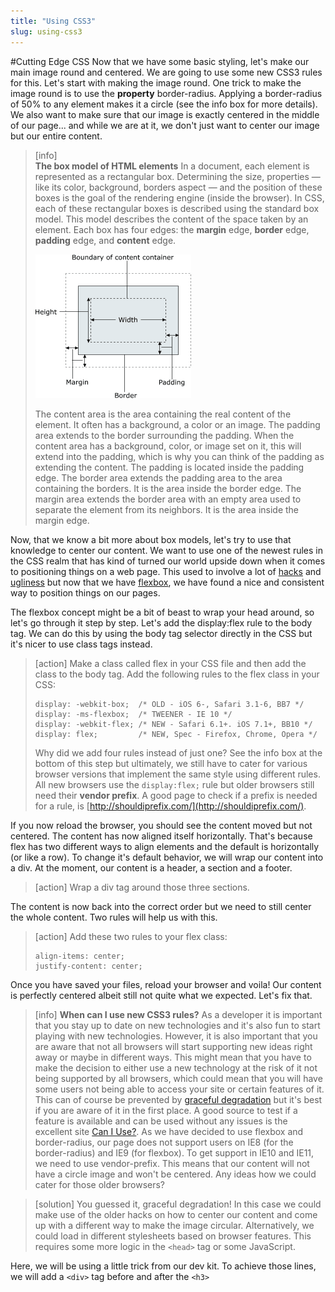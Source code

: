 ```yaml
---
title: "Using CSS3"
slug: using-css3
---     
```


#Cutting Edge CSS
Now that we have some basic styling, let's make our main image round and centered. We are going to use some new CSS3 rules for this. Let's start with making the image round. One trick to make the image round is to use the **property** border-radius. Applying a border-radius of 50% to any element makes it a circle (see the info box for more details). We also want to make sure that our image is exactly centered in the middle of our page... and while we are at it, we don't just want to center our image but our entire content. 

> [info]  
> **The box model of HTML elements**
> In a document, each element is represented as a rectangular box. Determining the size, properties — like its color, background, borders aspect — and the position of these boxes is the goal of the rendering engine (inside the browser).
> In CSS, each of these rectangular boxes is described using the standard box model. This model describes the content of the space taken by an element. Each box has four edges: the **margin** edge, **border** edge, **padding** edge, and **content** edge.
> 
> ![box model](./2-box-model.png "box model")
> 
> The content area is the area containing the real content of the element. It often has a background, a color or an image.
> The padding area extends to the border surrounding the padding. When the content area has a background, color, or image set on it, this will extend into the padding, which is why you can think of the padding as extending the content. The padding is located inside the padding edge.
> The border area extends the padding area to the area containing the borders. It is the area inside the border edge.
> The margin area extends the border area with an empty area used to separate the element from its neighbors. It is the area inside the margin edge.

Now, that we know a bit more about box models, let's try to use that knowledge to center our content. We want to use one of the newest rules in the CSS realm that has kind of turned our world upside down when it comes to positioning things on a web page. This used to involve a lot of [hacks](http://stackoverflow.com/questions/2017809/what-is-the-best-way-to-center-a-webpages-content-using-css) and [ugliness](http://stackoverflow.com/questions/10872688/how-to-center-body-on-a-page) but now that we have [flexbox](https://philipwalton.github.io/solved-by-flexbox/demos/vertical-centering/), we have found a nice and consistent way to position things on our pages.

The flexbox concept might be a bit of beast to wrap your head around, so let's go through it step by step. Let's add the display:flex rule to the body tag. We can do this by using the body tag selector directly in the CSS but it's nicer to use class tags instead. 

> [action]
> Make a class called flex in your CSS file and then add the class to the body tag. Add the following rules to the flex class in your CSS:
> ```
> display: -webkit-box;  /* OLD - iOS 6-, Safari 3.1-6, BB7 */
> display: -ms-flexbox;  /* TWEENER - IE 10 */
> display: -webkit-flex; /* NEW - Safari 6.1+. iOS 7.1+, BB10 */
> display: flex;         /* NEW, Spec - Firefox, Chrome, Opera */
> ```
> Why did we add four rules instead of just one? See the info box at the bottom of this step but ultimately, we still have to cater for various browser versions that implement the same style using different rules. All new browsers use the `display:flex;` rule but older browsers still need their **vendor prefix**. A good page to check if a prefix is needed for a rule, is [http://shouldiprefix.com/](http://shouldiprefix.com/).

If you now reload the browser, you should see the content moved but not centered. The content has now aligned itself horizontally. That's because flex has two different ways to align elements and the default is horizontally (or like a row). To change it's default behavior, we will wrap our content into a div. At the moment, our content is a header, a section and a footer. 

> [action]
> Wrap a div tag around those three sections.

The content is now back into the correct order but we need to still center the whole content. Two rules will help us with this. 

> [action] 
> Add these two rules to your flex class: 
> ```
> align-items: center;
> justify-content: center;
> ```

Once you have saved your files, reload your browser and voila! Our content is perfectly centered albeit still not quite what we expected. Let's fix that.

> [info]
> **When can I use new CSS3 rules?**
> As a developer it is important that you stay up to date on new technologies and it's also fun to start playing with new technologies. However, it is also important that you are aware that not all browsers will start supporting new ideas right away or maybe in different ways. This might mean that you have to make the decision to either use a new technology at the risk of it not being supported by all browsers, which could mean that you will have some users not being able to access your site or certain features of it. This can of course be prevented by [graceful degradation](https://www.w3.org/wiki/Graceful_degradation_versus_progressive_enhancement#Graceful_degradation_and_progressive_enhancement_in_a_nutshell) but it's best if you are aware of it in the first place. A good source to test if a feature is available and can be used without any issues is the excellent site [Can I Use?](http://caniuse.com/).
> As we have decided to use flexbox and border-radius, our page does not support users on IE8 (for the border-radius) and IE9 (for flexbox). To get support in IE10 and IE11, we need to use vendor-prefix. This means that our content will not have a circle image and won't be centered.
> Any ideas how we could cater for those older browsers?

> [solution]
> You guessed it, graceful degradation! In this case we could make use of the older hacks on how to center our content and come up with a different way to make the image circular. Alternatively, we could load in different stylesheets based on browser features. This requires some more logic in the `<head>` tag or some JavaScript.

Here, we will be using a little trick from our dev kit. To achieve those lines, we will add a `<div>` tag before and after the `<h3>` 






